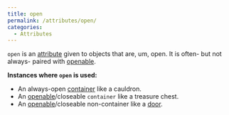 ```yaml
---
title: open
permalink: /attributes/open/
categories: 
  - Attributes
---
```


`open` is an [attribute](/attributes/) given to objects that
are, um, open. It is often- but not always- paired with
[openable](/attribute/openable/).

**Instances where `open` is used:**

-   An always-open [container](/attributes/container/) like a cauldron.
-   An [openable](/attribute/openable/)/closeable `container` like a
    treasure chest.
-   An [openable](/attribute/openable/)/closeable non-container like a
    [door](/classes/doors/).
